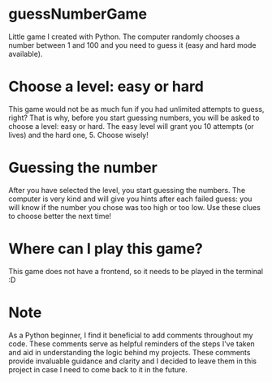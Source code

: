 # guessNumberGame
Little game I created with Python. The computer randomly chooses a number between 1 and 100 and you need to guess it (easy and hard mode available).

# Choose a level: easy or hard
This game would not be as much fun if you had unlimited attempts to guess, right? That is why, before you start guessing numbers, you will be asked to choose a level: easy or hard. The easy level will grant you 10 attempts (or lives) and the hard one, 5. Choose wisely! 

# Guessing the number
After you have selected the level, you start guessing the numbers. The computer is very kind and will give you hints after each failed guess: you will know if the number you chose was too high or too low. Use these clues to choose better the next time!

# Where can I play this game?
This game does not have a frontend, so it needs to be played in the terminal :D 

# Note
As a Python beginner, I find it beneficial to add comments throughout my code. These comments serve as helpful reminders of the steps I've taken and aid in understanding the logic behind my projects. These comments provide invaluable guidance and clarity and I decided to leave them in this project in case I need to come back to it in the future.
